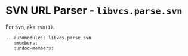 # SVN URL Parser - `libvcs.parse.svn`

For svn, aka `svn(1)`.

```{eval-rst}
.. automodule:: libvcs.parse.svn
   :members:
   :undoc-members:
```
